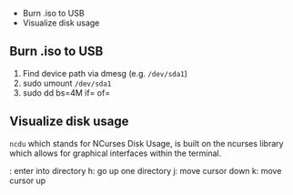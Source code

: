 - Burn .iso to USB
- Visualize disk usage


## Burn .iso to USB
1. Find device path via dmesg (e.g. `/dev/sda1`)
2. sudo umount `/dev/sda1`
3. sudo dd bs=4M if=<path to iso> of=<path to device>


## Visualize disk usage
`ncdu` which stands for NCurses Disk Usage, is built on the ncurses
library which allows for graphical interfaces within the terminal.

  <Enter>: enter into directory
  h: go up one directory
  j: move cursor down
  k: move cursor up

